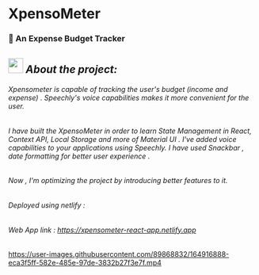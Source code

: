 # XpensoMeter

### 🚀  An Expense Budget Tracker  
## <img src="https://media.giphy.com/media/ObNTw8Uzwy6KQ/giphy.gif" width="30px">&nbsp;*****About the project:*****
###### Xpensometer is capable of tracking the user's budget (income and expense) . Speechly's voice  capabilities makes it more convenient for the user. 
###### I have built the XpensoMeter in order to learn State Management in React, Context API, Local Storage and more of Material UI . I've added voice capabilities to your applications using Speechly. I have used Snackbar , date formatting for better user experience .
###### Now , I'm optimizing the project by introducing better features to it.





###### Deployed using netlify :

###### Web App link :  https://xpensometer-react-app.netlify.app


https://user-images.githubusercontent.com/89868832/164916888-eca3f5ff-582e-485e-97de-3832b27f3e7f.mp4

